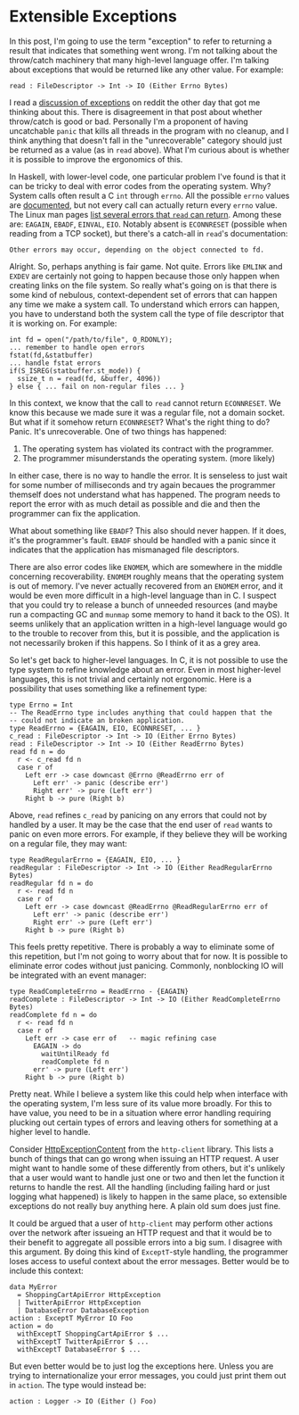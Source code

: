 # Extensible Exceptions

In this post, I'm going to use the term "exception" to refer to returning
a result that indicates that something went wrong. I'm not talking about
the throw/catch machinery that many high-level language offer. I'm talking
about exceptions that would be returned like any other value. For example:

    read : FileDescriptor -> Int -> IO (Either Errno Bytes)

I read a [discussion of exceptions](https://www.reddit.com/r/haskell/comments/hzrmpz/forcing_exceptions_to_be_listed_in_the_type/)
on reddit the other day that got me thinking about this. There is disagreement
in that post about whether throw/catch is good or bad. Personally I'm a
proponent of having uncatchable `panic` that kills all threads in the
program with no cleanup, and I think anything that doesn't fall in the
"unrecoverable" category should just be returned as a value (as in `read`
above). What I'm curious about is whether it is possible to improve the
ergonomics of this.

In Haskell, with lower-level code, one particular problem I've found is that
it can be tricky to deal with error codes from the operating system. Why?
System calls often result a C `int` through `errno`. All the possible `errno`
values are [documented](https://www-numi.fnal.gov/offline_software/srt_public_context/WebDocs/Errors/unix_system_errors.html),
but not every call can actually return every `errno` value. The Linux
man pages [list several errors that `read` can return](https://man7.org/linux/man-pages/man2/read.2.html).
Among these are: `EAGAIN`, `EBADF`, `EINVAL`, `EIO`. Notably absent is
`ECONNRESET` (possible when reading from a TCP socket), but there's a
catch-all in `read`'s documentation:

    Other errors may occur, depending on the object connected to fd.

Alright. So, perhaps anything is fair game. Not quite. Errors like `EMLINK`
and `EXDEV` are certainly not going to happen because those only happen
when creating links on the file system. So really what's going on is that
there is some kind of nebulous, context-dependent set of errors that can
happen any time we make a system call. To understand which errors can happen,
you have to understand both the system call the type of file descriptor that
it is working on. For example:

    int fd = open("/path/to/file", O_RDONLY);
    ... remember to handle open errors
    fstat(fd,&statbuffer)
    ... handle fstat errors
    if(S_ISREG(statbuffer.st_mode)) {
      ssize_t n = read(fd, &buffer, 4096))
    } else { ... fail on non-regular files ... }

In this context, we know that the call to `read` cannot return `ECONNRESET`.
We know this because we made sure it was a regular file, not a domain socket.
But what if it somehow return `ECONNRESET`? What's the right thing to do?
Panic. It's unrecoverable. One of two things has happened:

1. The operating system has violated its contract with the programmer.
2. The programmer misunderstands the operating system. (more likely)

In either case, there is no way to handle the error. It is senseless to just
wait for some number of milliseconds and try again becaues the programmer
themself does not understand what has happened. The program needs to report
the error with as much detail as possible and die and then the programmer
can fix the application.

What about something like `EBADF`? This also should never happen. If it does,
it's the programmer's fault. `EBADF` should be handled with a panic since
it indicates that the application has mismanaged file descriptors.

There are also error codes like `ENOMEM`, which are somewhere in the middle
concerning recoverability. `ENOMEM` roughly means that the operating system
is out of memory. I've never actually recovered from an `ENOMEM` error, and
it would be even more difficult in a high-level language than in C. I suspect
that you could try to release a bunch of unneeded resources (and maybe
run a compacting GC and `munmap` some memory to hand it back to the OS).
It seems unlikely that an application written in a high-level language
would go to the trouble to recover from this, but it is possible, and
the application is not necessarily broken if this happens. So I think of
it as a grey area.

So let's get back to higher-level languages. In C, it is not possible to
use the type system to refine knowledge about an error. Even in most
higher-level languages, this is not trivial and certainly not ergonomic.
Here is a possibility that uses something like a refinement type:

    type Errno = Int
    -- The ReadErrno type includes anything that could happen that the
    -- could not indicate an broken application.
    type ReadErrno = {EAGAIN, EIO, ECONNRESET, ... }
    c_read : FileDescriptor -> Int -> IO (Either Errno Bytes)
    read : FileDescriptor -> Int -> IO (Either ReadErrno Bytes)
    read fd n = do
      r <- c_read fd n
      case r of
        Left err -> case downcast @Errno @ReadErrno err of
          Left err' -> panic (describe err')
          Right err' -> pure (Left err')
        Right b -> pure (Right b)

Above, `read` refines `c_read` by panicing on any errors that could not
by handled by a user. It may be the case that the end user of `read`
wants to panic on even more errors. For example, if they believe they
will be working on a regular file, they may want:

    type ReadRegularErrno = {EAGAIN, EIO, ... }
    readRegular : FileDescriptor -> Int -> IO (Either ReadRegularErrno Bytes)
    readRegular fd n = do
      r <- read fd n
      case r of
        Left err -> case downcast @ReadErrno @ReadRegularErrno err of
          Left err' -> panic (describe err')
          Right err' -> pure (Left err')
        Right b -> pure (Right b)

This feels pretty repetitive. There is probably a way to eliminate some
of this repetition, but I'm not going to worry about that for now. It
is possible to eliminate error codes without just panicing. Commonly,
nonblocking IO will be integrated with an event manager:

    type ReadCompleteErrno = ReadErrno - {EAGAIN}
    readComplete : FileDescriptor -> Int -> IO (Either ReadCompleteErrno Bytes)
    readComplete fd n = do
      r <- read fd n
      case r of
        Left err -> case err of   -- magic refining case
          EAGAIN -> do
            waitUntilReady fd
            readComplete fd n
          err' -> pure (Left err')
        Right b -> pure (Right b)

Pretty neat. While I believe a system like this could help when interface
with the operating system, I'm less sure of its value more broadly. For
this to have value, you need to be in a situation where error handling
requiring plucking out certain types of errors and leaving others for
something at a higher level to handle.

Consider [HttpExceptionContent](https://hackage.haskell.org/package/http-client-0.7.1/docs/Network-HTTP-Client.html#t:HttpExceptionContent)
from the `http-client` library. This lists a bunch of things that can go
wrong when issuing an HTTP request. A user might want to handle some of
these differently from others, but it's unlikely that a user would want
to handle just one or two and then let the function it returns to handle
the rest. All the handling (including failing hard or just logging what
happened) is likely to happen in the same place, so extensible exceptions
do not really buy anything here. A plain old sum does just fine.

It could be argued that a user of `http-client` may perform other actions
over the network after issueing an HTTP request and that it would be to
their benefit to aggregate all possible errors into a big sum. I disagree
with this argument. By doing this kind of `ExceptT`-style handling, the
programmer loses access to useful context about the error messages.
Better would be to include this context:

    data MyError
      = ShoppingCartApiError HttpException
      | TwitterApiError HttpException
      | DatabaseError DatabaseException
    action : ExceptT MyError IO Foo
    action = do
      withExceptT ShoppingCartApiError $ ...
      withExceptT TwitterApiError $ ...
      withExceptT DatabaseError $ ...

But even better would be to just log the exceptions here. Unless you are
trying to internationalize your error messages, you could just print them
out in `action`. The type would instead be:

    action : Logger -> IO (Either () Foo)
